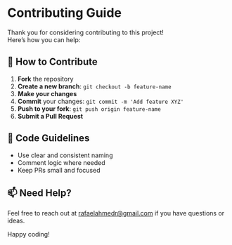 
# Contributing Guide

Thank you for considering contributing to this project!  
Here’s how you can help:

## 🚀 How to Contribute

1. **Fork** the repository
2. **Create a new branch**: `git checkout -b feature-name`
3. **Make your changes**
4. **Commit** your changes: `git commit -m 'Add feature XYZ'`
5. **Push to your fork**: `git push origin feature-name`
6. **Submit a Pull Request**

## 🧾 Code Guidelines

- Use clear and consistent naming
- Comment logic where needed
- Keep PRs small and focused

## 📫 Need Help?

Feel free to reach out at [rafaelahmedr@gmail.com](mailto:rafaelahmedr@gmail.com) if you have questions or ideas.

Happy coding!
